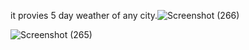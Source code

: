 it provies 5 day weather of any city.![Screenshot (266)](https://user-images.githubusercontent.com/70430274/112377750-59dac700-8ca3-11eb-9c69-5f311fbe09a3.png)


![Screenshot (265)](https://user-images.githubusercontent.com/70430274/112377758-5ba48a80-8ca3-11eb-99a7-89979f57beea.png)
